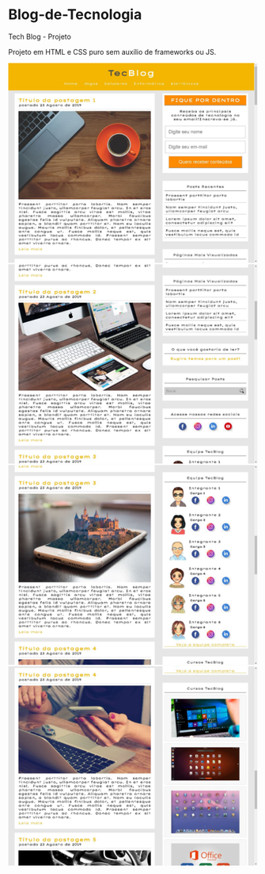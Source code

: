 # Blog-de-Tecnologia
Tech Blog - Projeto 

Projeto em HTML e CSS puro sem auxílio de frameworks ou JS.

<img src="https://github.com/NewZaqueu/Blog-de-Tecnologia/blob/master/Projeto%203%20-%20Tech%20Blog/prints/index1.JPG">

<br>

<img src="https://github.com/NewZaqueu/Blog-de-Tecnologia/blob/master/Projeto%203%20-%20Tech%20Blog/prints/index2.JPG">

<br>

<img src="https://github.com/NewZaqueu/Blog-de-Tecnologia/blob/master/Projeto%203%20-%20Tech%20Blog/prints/index3.JPG">

<br>

<img src="https://github.com/NewZaqueu/Blog-de-Tecnologia/blob/master/Projeto%203%20-%20Tech%20Blog/prints/index4.JPG">

<br>



